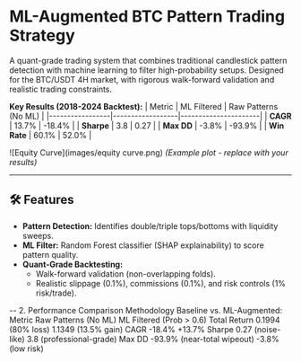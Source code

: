 # ML-Augmented BTC Pattern Trading Strategy

A quant-grade trading system that combines traditional candlestick pattern detection with machine learning to filter high-probability setups. Designed for the BTC/USDT 4H market, with rigorous walk-forward validation and realistic trading constraints.

**Key Results (2018-2024 Backtest):**
| Metric          | ML Filtered       | Raw Patterns (No ML) |
|-----------------|------------------|----------------------|
| **CAGR**        | 13.7%            | -18.4%               |
| **Sharpe**      | 3.8              | 0.27                 |
| **Max DD**      | -3.8%            | -93.9%               |
| **Win Rate**    | 60.1%            | 52.0%                |

![Equity Curve](images/equity curve.png) *(Example plot - replace with your results)*

---

## 🛠️ Features
- **Pattern Detection:** Identifies double/triple tops/bottoms with liquidity sweeps.
- **ML Filter:** Random Forest classifier (SHAP explainability) to score pattern quality.
- **Quant-Grade Backtesting:** 
  - Walk-forward validation (non-overlapping folds).
  - Realistic slippage (0.1%), commissions (0.1%), and risk controls (1% risk/trade).


--
2. Performance Comparison Methodology
Baseline vs. ML-Augmented:
Metric	Raw Patterns (No ML)	ML Filtered (Prob > 0.6)
Total Return	0.1994 (80% loss)	1.1349 (13.5% gain)
CAGR	-18.4%	+13.7%
Sharpe	0.27 (noise-like)	3.8 (professional-grade)
Max DD	-93.9% (near-total wipeout)	-3.8% (low risk)




